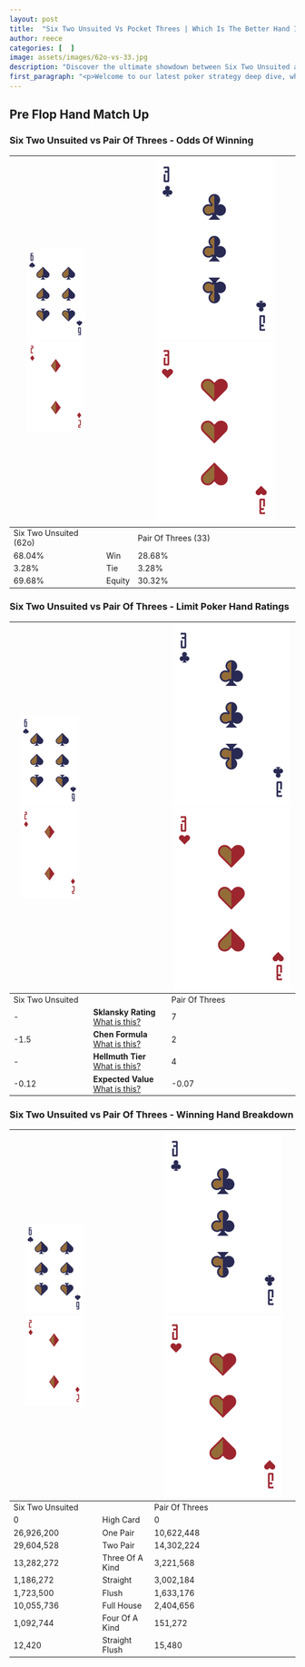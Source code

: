 ```yaml
---
layout: post
title:  "Six Two Unsuited Vs Pocket Threes | Which Is The Better Hand In Poker? A Complete Guide"
author: reece
categories: [  ]
image: assets/images/62o-vs-33.jpg
description: "Discover the ultimate showdown between Six Two Unsuited and Pair Of Threes in poker! Uncover the odds, strategies, and scenarios where one hand triumphs over the other. Get ready to up your poker game with this thrilling analysis."
first_paragraph: "<p>Welcome to our latest poker strategy deep dive, where we're pitting two distinct hands against each other in a high-stakes showdown: Six Two Unsuited vs Pair Of Threes.</p><p>In the dynamic world of poker, every decision counts, and knowing which hand holds the upper hand is key to your success at the table.</p><p>In this article, we'll dissect these two hands, explore the scenarios where one dominates the other, and equip you with the knowledge to make strategic choices that can tip the odds in your favor.</p><p>Get ready to unravel the intriguing dynamics of these poker hands and elevate your game to new heights.</p>"
---
```




[comment]: # (sp0)

## Pre Flop Hand Match Up

<div class="table hand-ratings" markdown="1"> 



### Six Two Unsuited vs Pair Of Threes - Odds Of Winning


    
| ![image info](assets/images/hand1/6.png) ![image info](assets/images/hand1/2o.png) |  | ![image info](assets/images/hand2/3.png) ![image info](assets/images/hand2/3o.png) |
| -------- | -------- | -------- |
| Six Two Unsuited (62o) |  | Pair Of Threes (33) |
| 68.04% | Win | 28.68% |
| 3.28% | Tie | 3.28% |
| 69.68% | Equity | 30.32% |




[comment]: # (sp1)



### Six Two Unsuited vs Pair Of Threes - Limit Poker Hand Ratings


    
| ![image info](assets/images/hand1/6.png) ![image info](assets/images/hand1/2o.png) |  | ![image info](assets/images/hand2/3.png) ![image info](assets/images/hand2/3o.png) |
| -------- | -------- | -------- |
| Six Two Unsuited |  | Pair Of Threes |
| - | **Sklansky Rating** [What is this?](/sklansky-rating-explained) | 7 |
| -1.5 | **Chen Formula** [What is this?](/chen-formula-explained) | 2 |
| - | **Hellmuth Tier** [What is this?](/Hellmuth-tier-explained) | 4 |
| -0.12 | **Expected Value** [What is this?](/expected-value-explained) | -0.07 |




[comment]: # (sp2)



### Six Two Unsuited vs Pair Of Threes - Winning Hand Breakdown


    
| ![image info](assets/images/hand1/6.png) ![image info](assets/images/hand1/2o.png) |  | ![image info](assets/images/hand2/3.png) ![image info](assets/images/hand2/3o.png) |
| -------- | -------- | -------- |
| Six Two Unsuited |  | Pair Of Threes |
| 0 | High Card | 0 |
| 26,926,200 | One Pair | 10,622,448 |
| 29,604,528 | Two Pair | 14,302,224 |
| 13,282,272 | Three Of A Kind | 3,221,568 |
| 1,186,272 | Straight | 3,002,184 |
| 1,723,500 | Flush | 1,633,176 |
| 10,055,736 | Full House | 2,404,656 |
| 1,092,744 | Four Of A Kind | 151,272 |
| 12,420 | Straight Flush | 15,480 |




[comment]: # (sp3)



</div>

[comment]: # (sp4)



[comment]: # (sp5)

